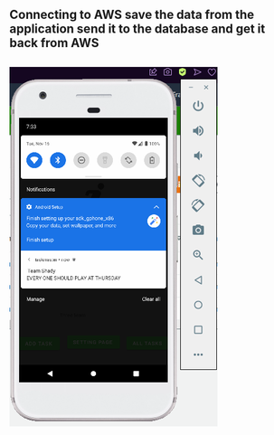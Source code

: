 ## Connecting to AWS save the data from the application send it to the database and get it back from AWS


## ![image description](Screen1.PNG)


